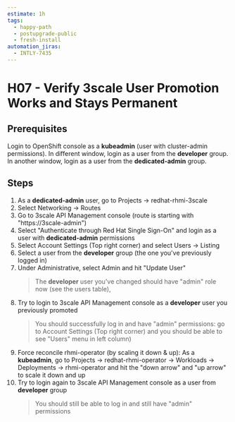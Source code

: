 ```yaml
---
estimate: 1h
tags:
  - happy-path
  - postupgrade-public
  - fresh-install
automation_jiras:
  - INTLY-7435
---
```


# H07 - Verify 3scale User Promotion Works and Stays Permanent

## Prerequisites

Login to OpenShift console as a **kubeadmin** (user with cluster-admin permissions).
In different window, login as a user from the **developer** group.
In another window, login as a user from the **dedicated-admin** group.

## Steps

1. As a **dedicated-admin** user, go to Projects -> redhat-rhmi-3scale
2. Select Networking -> Routes
3. Go to 3scale API Management console (route is starting with "https://3scale-admin")
4. Select "Authenticate through Red Hat Single Sign-On" and login as a user with **dedicated-admin** permissions
5. Select Account Settings (Top right corner) and select Users -> Listing
6. Select a user from the **developer** group (the one you've previously logged in)
7. Under Administrative, select Admin and hit "Update User"
   > The **developer** user you've changed should have "admin" role now (see the users table),
8. Try to login to 3scale API Management console as a **developer** user you previously promoted
   > You should successfully log in and have "admin" permissions: go to Account Settings (Top right corner) and you should be able to see "Users" menu in left column)
9. Force reconcile rhmi-operator (by scaling it down & up): As a **kubeadmin**, go to Projects -> redhat-rhmi-operator -> Workloads -> Deployments -> rhmi-operator and hit the "down arrow" and "up arrow" to scale it down and up
10. Try to login again to 3scale API Management console as a user from **developer** group
    > You should still be able to log in and still have "admin" permissions
